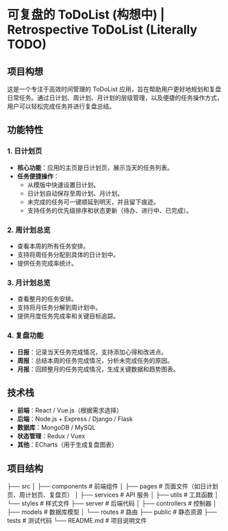 # 可复盘的 ToDoList (构想中) | Retrospective ToDoList (Literally TODO)

## 项目构想

这是一个专注于高效时间管理的 ToDoList 应用，旨在帮助用户更好地规划和复盘日常任务。通过日计划、周计划、月计划的层级管理，以及便捷的任务操作方式，用户可以轻松完成任务并进行复盘总结。

## 功能特性

### 1. 日计划页
- **核心功能**：应用的主页是日计划页，展示当天的任务列表。
- **任务便捷操作**：
  - 从模版中快速设置日计划。
  - 日计划自动保存至周计划、月计划。
  - 未完成的任务可一键顺延到明天，并且留下痕迹。
  - 支持任务的优先级排序和状态更新（待办、进行中、已完成）。

### 2. 周计划总览
- 查看本周的所有任务安排。
- 支持将周任务分配到具体的日计划中。
- 提供任务完成率统计。

### 3. 月计划总览
- 查看整月的任务安排。
- 支持将月任务分解到周计划中。
- 提供月度任务完成率和关键目标追踪。

### 4. 复盘功能
- **日报**：记录当天任务完成情况，支持添加心得和改进点。
- **周报**：总结本周的任务完成情况，分析未完成任务的原因。
- **月报**：回顾整月的任务完成情况，生成关键数据和趋势图表。

## 技术栈

- **前端**：React / Vue.js（根据需求选择）
- **后端**：Node.js + Express / Django / Flask
- **数据库**：MongoDB / MySQL
- **状态管理**：Redux / Vuex
- **其他**：ECharts（用于生成复盘图表）

## 项目结构
├── src 
│ ├── components # 前端组件 
│ ├── pages # 页面文件（如日计划页、周计划页、复盘页） 
│ ├── services # API 服务 
│ ├── utils # 工具函数 
│ └── styles # 样式文件 
├── server # 后端代码 
│ ├── controllers # 控制器 
│ ├── models # 数据库模型 
│ └── routes # 路由 
├── public # 静态资源 
├── tests # 测试代码 
└── README.md # 项目说明文件
